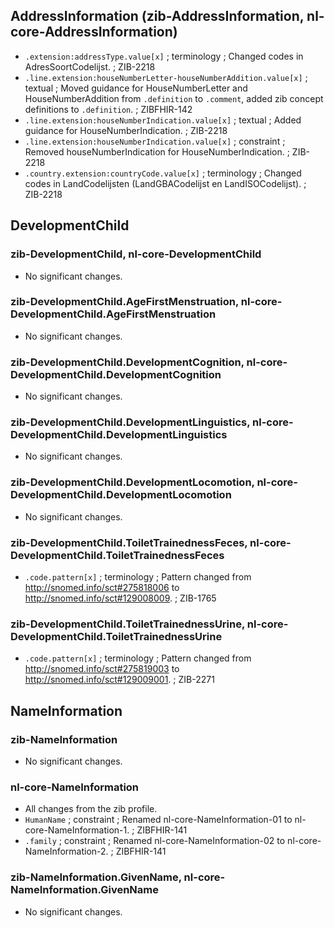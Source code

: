 ## AddressInformation (zib-AddressInformation, nl-core-AddressInformation)
* `.extension:addressType.value[x]` ; terminology ; Changed codes in AdresSoortCodelijst. ; ZIB-2218
* `.line.extension:houseNumberLetter-houseNumberAddition.value[x]` ; textual ; Moved guidance for HouseNumberLetter and HouseNumberAddition from `.definition` to `.comment`, added zib concept definitions to `.definition`. ; ZIBFHIR-142
* `.line.extension:houseNumberIndication.value[x]` ; textual ; Added guidance for HouseNumberIndication. ; ZIB-2218
* `.line.extension:houseNumberIndication.value[x]` ; constraint ; Removed houseNumberIndication for HouseNumberIndication. ; ZIB-2218
* `.country.extension:countryCode.value[x]` ; terminology ; Changed codes in LandCodelijsten (LandGBACodelijst en LandISOCodelijst). ; ZIB-2218

## DevelopmentChild
### zib-DevelopmentChild, nl-core-DevelopmentChild
* No significant changes.
### zib-DevelopmentChild.AgeFirstMenstruation, nl-core-DevelopmentChild.AgeFirstMenstruation
* No significant changes.
### zib-DevelopmentChild.DevelopmentCognition, nl-core-DevelopmentChild.DevelopmentCognition
* No significant changes.
### zib-DevelopmentChild.DevelopmentLinguistics, nl-core-DevelopmentChild.DevelopmentLinguistics
* No significant changes.
### zib-DevelopmentChild.DevelopmentLocomotion, nl-core-DevelopmentChild.DevelopmentLocomotion
* No significant changes.
### zib-DevelopmentChild.ToiletTrainednessFeces, nl-core-DevelopmentChild.ToiletTrainednessFeces
* `.code.pattern[x]` ; terminology ; Pattern changed from http://snomed.info/sct#275818006 to http://snomed.info/sct#129008009. ; ZIB-1765
### zib-DevelopmentChild.ToiletTrainednessUrine, nl-core-DevelopmentChild.ToiletTrainednessUrine
* `.code.pattern[x]` ; terminology ; Pattern changed from http://snomed.info/sct#275819003 to http://snomed.info/sct#129009001. ; ZIB-2271

## NameInformation
### zib-NameInformation
* No significant changes.

### nl-core-NameInformation
* All changes from the zib profile.
* `HumanName` ; constraint ; Renamed nl-core-NameInformation-01 to nl-core-NameInformation-1. ; ZIBFHIR-141
* `.family` ; constraint ; Renamed nl-core-NameInformation-02 to nl-core-NameInformation-2. ; ZIBFHIR-141

### zib-NameInformation.GivenName, nl-core-NameInformation.GivenName
* No significant changes.
